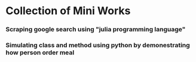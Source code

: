 # Collection of Mini Works
### Scraping google search using "julia programming language" 
### Simulating class and method using python by demonestrating how person order meal 
